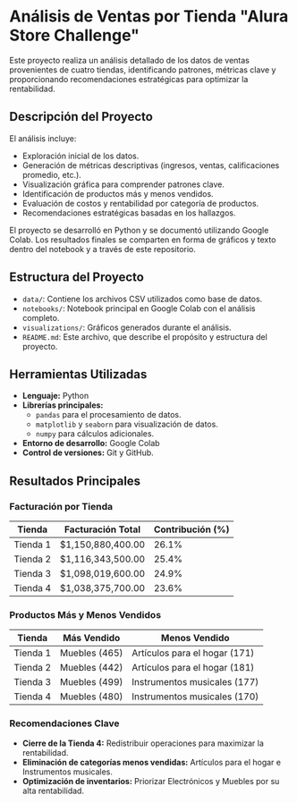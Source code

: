# Análisis de Ventas por Tienda "Alura Store Challenge"

Este proyecto realiza un análisis detallado de los datos de ventas provenientes de cuatro tiendas, identificando patrones, métricas clave y proporcionando recomendaciones estratégicas para optimizar la rentabilidad.

## Descripción del Proyecto

El análisis incluye:
- Exploración inicial de los datos.
- Generación de métricas descriptivas (ingresos, ventas, calificaciones promedio, etc.).
- Visualización gráfica para comprender patrones clave.
- Identificación de productos más y menos vendidos.
- Evaluación de costos y rentabilidad por categoría de productos.
- Recomendaciones estratégicas basadas en los hallazgos.

El proyecto se desarrolló en Python y se documentó utilizando Google Colab. Los resultados finales se comparten en forma de gráficos y texto dentro del notebook y a través de este repositorio.

## Estructura del Proyecto

- `data/`: Contiene los archivos CSV utilizados como base de datos.
- `notebooks/`: Notebook principal en Google Colab con el análisis completo.
- `visualizations/`: Gráficos generados durante el análisis.
- `README.md`: Este archivo, que describe el propósito y estructura del proyecto.

## Herramientas Utilizadas

- **Lenguaje:** Python  
- **Librerías principales:**
  - `pandas` para el procesamiento de datos.
  - `matplotlib` y `seaborn` para visualización de datos.
  - `numpy` para cálculos adicionales.
- **Entorno de desarrollo:** Google Colab  
- **Control de versiones:** Git y GitHub.

## Resultados Principales

### Facturación por Tienda
| Tienda | Facturación Total | Contribución (%) |
|--------|-------------------|------------------|
| Tienda 1 | $1,150,880,400.00 | 26.1% |
| Tienda 2 | $1,116,343,500.00 | 25.4% |
| Tienda 3 | $1,098,019,600.00 | 24.9% |
| Tienda 4 | $1,038,375,700.00 | 23.6% |

### Productos Más y Menos Vendidos
| Tienda | Más Vendido          | Menos Vendido        |
|--------|----------------------|----------------------|
| Tienda 1 | Muebles (465)        | Artículos para el hogar (171) |
| Tienda 2 | Muebles (442)        | Artículos para el hogar (181) |
| Tienda 3 | Muebles (499)        | Instrumentos musicales (177)  |
| Tienda 4 | Muebles (480)        | Instrumentos musicales (170)  |

### Recomendaciones Clave
- **Cierre de la Tienda 4:** Redistribuir operaciones para maximizar la rentabilidad.
- **Eliminación de categorías menos vendidas:** Artículos para el hogar e Instrumentos musicales.
- **Optimización de inventarios:** Priorizar Electrónicos y Muebles por su alta rentabilidad.
